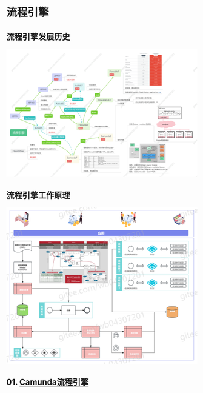 # 流程引擎

## 流程引擎发展历史
![img.png](img.png)

## 流程引擎工作原理
![img_1.png](img_1.png)

## 01. [Camunda流程引擎](01.camunda%2FREADME.md)



